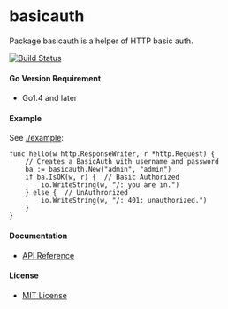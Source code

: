 # basicauth

Package basicauth is a helper of HTTP basic auth.

[![Build Status](https://travis-ci.org/northbright/basicauth.svg?branch=master)](https://travis-ci.org/northbright/basicauth)

#### Go Version Requirement
* Go1.4 and later

#### Example

See [./example](./example):  

    func hello(w http.ResponseWriter, r *http.Request) {
        // Creates a BasicAuth with username and password
        ba := basicauth.New("admin", "admin")
        if ba.IsOK(w, r) {  // Basic Authorized
            io.WriteString(w, "/: you are in.")
        } else {  // UnAuthrorized
            io.WriteString(w, "/: 401: unauthorized.")
        }
    }
    
#### Documentation
* [API Reference](http://godoc.org/github.com/northbright/basicauth)

#### License
* [MIT License](./LICENSE)
